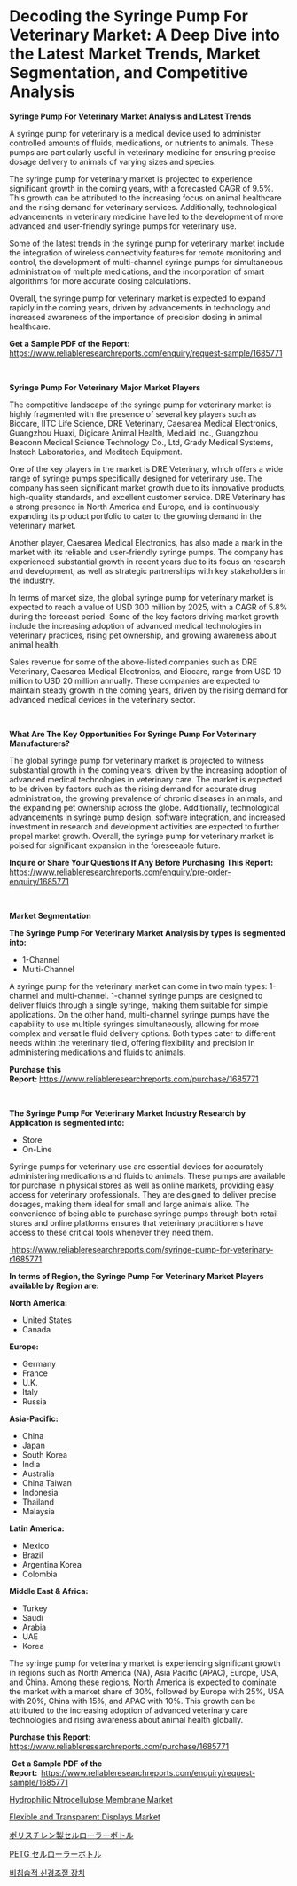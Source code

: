 <p><h1>Decoding the Syringe Pump For Veterinary Market: A Deep Dive into the Latest Market Trends, Market Segmentation, and Competitive Analysis</h1></p><p><strong>Syringe Pump For Veterinary Market Analysis and Latest Trends</strong></p>
<p><p>A syringe pump for veterinary is a medical device used to administer controlled amounts of fluids, medications, or nutrients to animals. These pumps are particularly useful in veterinary medicine for ensuring precise dosage delivery to animals of varying sizes and species.</p><p>The syringe pump for veterinary market is projected to experience significant growth in the coming years, with a forecasted CAGR of 9.5%. This growth can be attributed to the increasing focus on animal healthcare and the rising demand for veterinary services. Additionally, technological advancements in veterinary medicine have led to the development of more advanced and user-friendly syringe pumps for veterinary use.</p><p>Some of the latest trends in the syringe pump for veterinary market include the integration of wireless connectivity features for remote monitoring and control, the development of multi-channel syringe pumps for simultaneous administration of multiple medications, and the incorporation of smart algorithms for more accurate dosing calculations.</p><p>Overall, the syringe pump for veterinary market is expected to expand rapidly in the coming years, driven by advancements in technology and increased awareness of the importance of precision dosing in animal healthcare.</p></p>
<p><strong>Get a Sample PDF of the Report:&nbsp;</strong> <a href="https://www.reliableresearchreports.com/enquiry/request-sample/1685771">https://www.reliableresearchreports.com/enquiry/request-sample/1685771</a></p>
<p>&nbsp;</p>
<p><strong>Syringe Pump For Veterinary Major Market Players</strong></p>
<p><p>The competitive landscape of the syringe pump for veterinary market is highly fragmented with the presence of several key players such as Biocare, IITC Life Science, DRE Veterinary, Caesarea Medical Electronics, Guangzhou Huaxi, Digicare Animal Health, Mediaid Inc., Guangzhou Beaconn Medical Science Technology Co., Ltd, Grady Medical Systems, Instech Laboratories, and Meditech Equipment.</p><p>One of the key players in the market is DRE Veterinary, which offers a wide range of syringe pumps specifically designed for veterinary use. The company has seen significant market growth due to its innovative products, high-quality standards, and excellent customer service. DRE Veterinary has a strong presence in North America and Europe, and is continuously expanding its product portfolio to cater to the growing demand in the veterinary market.</p><p>Another player, Caesarea Medical Electronics, has also made a mark in the market with its reliable and user-friendly syringe pumps. The company has experienced substantial growth in recent years due to its focus on research and development, as well as strategic partnerships with key stakeholders in the industry.</p><p>In terms of market size, the global syringe pump for veterinary market is expected to reach a value of USD 300 million by 2025, with a CAGR of 5.8% during the forecast period. Some of the key factors driving market growth include the increasing adoption of advanced medical technologies in veterinary practices, rising pet ownership, and growing awareness about animal health.</p><p>Sales revenue for some of the above-listed companies such as DRE Veterinary, Caesarea Medical Electronics, and Biocare, range from USD 10 million to USD 20 million annually. These companies are expected to maintain steady growth in the coming years, driven by the rising demand for advanced medical devices in the veterinary sector.</p></p>
<p>&nbsp;</p>
<p><strong>What Are The Key Opportunities For Syringe Pump For Veterinary Manufacturers?</strong></p>
<p><p>The global syringe pump for veterinary market is projected to witness substantial growth in the coming years, driven by the increasing adoption of advanced medical technologies in veterinary care. The market is expected to be driven by factors such as the rising demand for accurate drug administration, the growing prevalence of chronic diseases in animals, and the expanding pet ownership across the globe. Additionally, technological advancements in syringe pump design, software integration, and increased investment in research and development activities are expected to further propel market growth. Overall, the syringe pump for veterinary market is poised for significant expansion in the foreseeable future.</p></p>
<p><strong>Inquire or Share Your Questions If Any Before Purchasing This Report:</strong> <a href="https://www.reliableresearchreports.com/enquiry/pre-order-enquiry/1685771">https://www.reliableresearchreports.com/enquiry/pre-order-enquiry/1685771</a></p>
<p>&nbsp;</p>
<p><strong>Market Segmentation</strong></p>
<p><strong>The Syringe Pump For Veterinary Market Analysis by types is segmented into:</strong></p>
<p><ul><li>1-Channel</li><li>Multi-Channel</li></ul></p>
<p><p>A syringe pump for the veterinary market can come in two main types: 1-channel and multi-channel. 1-channel syringe pumps are designed to deliver fluids through a single syringe, making them suitable for simple applications. On the other hand, multi-channel syringe pumps have the capability to use multiple syringes simultaneously, allowing for more complex and versatile fluid delivery options. Both types cater to different needs within the veterinary field, offering flexibility and precision in administering medications and fluids to animals.</p></p>
<p><strong>Purchase this Report:&nbsp;</strong><a href="https://www.reliableresearchreports.com/purchase/1685771">https://www.reliableresearchreports.com/purchase/1685771</a></p>
<p>&nbsp;</p>
<p><strong>The Syringe Pump For Veterinary Market Industry Research by Application is segmented into:</strong></p>
<p><ul><li>Store</li><li>On-Line</li></ul></p>
<p><p>Syringe pumps for veterinary use are essential devices for accurately administering medications and fluids to animals. These pumps are available for purchase in physical stores as well as online markets, providing easy access for veterinary professionals. They are designed to deliver precise dosages, making them ideal for small and large animals alike. The convenience of being able to purchase syringe pumps through both retail stores and online platforms ensures that veterinary practitioners have access to these critical tools whenever they need them.</p></p>
<p><a href="https://www.reliableresearchreports.com/syringe-pump-for-veterinary-r1685771">&nbsp;https://www.reliableresearchreports.com/syringe-pump-for-veterinary-r1685771</a></p>
<p><strong>In terms of Region, the Syringe Pump For Veterinary Market Players available by Region are:</strong></p>
<p>
    <p> <strong> North America: </strong>
        <ul>
            <li>United States</li>
            <li>Canada</li>
        </ul>
        </p> 
    <p> <strong> Europe: </strong>
        <ul>
            <li>Germany</li>
            <li>France</li>
            <li>U.K.</li>
            <li>Italy</li>
            <li>Russia</li>
        </ul>
        </p> 
    <p> <strong> Asia-Pacific: </strong>
        <ul>
            <li>China</li>
            <li>Japan</li>
            <li>South Korea</li>
            <li>India</li>
            <li>Australia</li>
            <li>China Taiwan</li>
            <li>Indonesia</li>
            <li>Thailand</li>
            <li>Malaysia</li>
        </ul>
        </p> 
    <p> <strong> Latin America: </strong>
        <ul>
            <li>Mexico</li>
            <li>Brazil</li>
            <li>Argentina Korea</li>
            <li>Colombia</li>
        </ul>
        </p> 
    <p> <strong> Middle East & Africa: </strong>
        <ul>
            <li>Turkey</li>
            <li>Saudi</li>
            <li>Arabia</li>
            <li>UAE</li>
            <li>Korea</li>
        </ul>
    </p>
    </p>
<p><p>The syringe pump for veterinary market is experiencing significant growth in regions such as North America (NA), Asia Pacific (APAC), Europe, USA, and China. Among these regions, North America is expected to dominate the market with a market share of 30%, followed by Europe with 25%, USA with 20%, China with 15%, and APAC with 10%. This growth can be attributed to the increasing adoption of advanced veterinary care technologies and rising awareness about animal health globally.</p></p>
<p><strong>Purchase this Report: </strong><a href="https://www.reliableresearchreports.com/purchase/1685771">https://www.reliableresearchreports.com/purchase/1685771</a></p>
<p>&nbsp;<strong>Get a Sample PDF of the Report:&nbsp;&nbsp;</strong><a href="https://www.reliableresearchreports.com/enquiry/request-sample/1685771">https://www.reliableresearchreports.com/enquiry/request-sample/1685771</a></p>
<p><strong></strong></p>
<p><p><a href="https://github.com/mbisetmhermsr/Market-Research-Report-List-2/blob/main/hydrophilic-nitrocellulose-membrane-market.md">Hydrophilic Nitrocellulose Membrane Market</a></p><p><a href="https://issuu.com/reportprime-2/docs/flexible-and-transparent-displays-market-size-2030">Flexible and Transparent Displays Market</a></p><p><a href="https://github.com/EstaSprer20231/Market-Research-Report-List-1/blob/main/1086600102626.md">ポリスチレン製セルローラーボトル</a></p><p><a href="https://github.com/klon646/Market-Research-Report-List-1/blob/main/9399332102627.md">PETG セルローラーボトル</a></p><p><a href="https://github.com/regina00882/Market-Research-Report-List-1/blob/main/905564396146.md">비침습적 신경조절 장치</a></p></p>